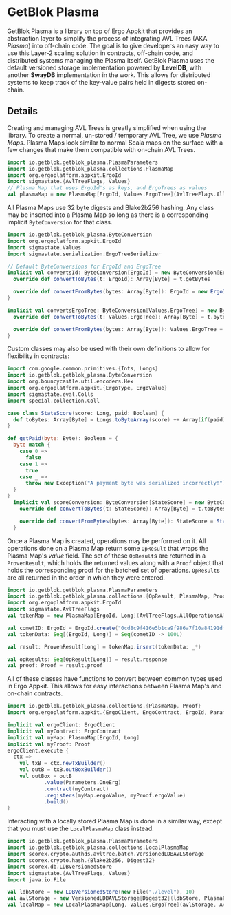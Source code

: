 # GetBlok Plasma
GetBlok Plasma is a library on top of Ergo Appkit that provides an abstraction layer to simplify
the process of integrating AVL Trees (AKA *Plasma*) into off-chain code. The goal is to give developers an easy way 
to use this Layer-2 scaling solution in contracts, off-chain code, and distributed systems managing the
Plasma itself. GetBlok Plasma uses the default versioned storage implementation powered by **LevelDB**, with
another **SwayDB** implementation in the work. This allows
for distributed systems to keep track of the key-value pairs held in digests stored on-chain.

## Details

Creating and managing AVL Trees is greatly simplified when using the library. To create a normal,
un-stored / temporary AVL Tree, we use *Plasma Maps*. Plasma Maps look similar to normal Scala maps on the surface
with a few changes that make them compatible with on-chain AVL Trees.

```scala
import io.getblok.getblok_plasma.PlasmaParameters
import io.getblok.getblok_plasma.collections.PlasmaMap
import org.ergoplatform.appkit.ErgoId
import sigmastate.{AvlTreeFlags, Values}
// Plasma Map that uses ErgoId's as keys, and ErgoTrees as values
val plasmaMap = new PlasmaMap[ErgoId, Values.ErgoTree](AvlTreeFlags.AllOperationsAllowed, PlasmaParameters.default)
```

All Plasma Maps use 32 byte digests and Blake2b256 hashing. Any class may be inserted into a Plasma Map
so long as there is a corresponding implicit `ByteConversion` for that class.

```scala
import io.getblok.getblok_plasma.ByteConversion
import org.ergoplatform.appkit.ErgoId
import sigmastate.Values
import sigmastate.serialization.ErgoTreeSerializer

// Default ByteConversions for ErgoId and ErgoTree
implicit val convertsId: ByteConversion[ErgoId] = new ByteConversion[ErgoId] {
  override def convertToBytes(t: ErgoId): Array[Byte] = t.getBytes

  override def convertFromBytes(bytes: Array[Byte]): ErgoId = new ErgoId(bytes)
}

implicit val convertsErgoTree: ByteConversion[Values.ErgoTree] = new ByteConversion[Values.ErgoTree] {
  override def convertToBytes(t: Values.ErgoTree): Array[Byte] = t.bytes

  override def convertFromBytes(bytes: Array[Byte]): Values.ErgoTree = ErgoTreeSerializer.DefaultSerializer.deserializeErgoTree(bytes)
}
```

Custom classes may also be used with their own definitions to allow for flexibility in contracts:

```scala
import com.google.common.primitives.{Ints, Longs}
import io.getblok.getblok_plasma.ByteConversion
import org.bouncycastle.util.encoders.Hex
import org.ergoplatform.appkit.{ErgoType, ErgoValue}
import sigmastate.eval.Colls
import special.collection.Coll

case class StateScore(score: Long, paid: Boolean) {
  def toBytes: Array[Byte] = Longs.toByteArray(score) ++ Array(if(paid) 1.toByte else 0.toByte)
}

def getPaid(byte: Byte): Boolean = {
  byte match {
    case 0 =>
      false
    case 1 =>
      true
    case _ =>
      throw new Exception("A payment byte was serialized incorrectly!")
  }
}
  implicit val scoreConversion: ByteConversion[StateScore] = new ByteConversion[StateScore] {
    override def convertToBytes(t: StateScore): Array[Byte] = t.toBytes

    override def convertFromBytes(bytes: Array[Byte]): StateScore = StateScore(Longs.fromByteArray(bytes.slice(0, 8)), getPaid(bytes.slice(8, 9).head))
  }
```

Once a Plasma Map is created, operations may be performed on it. All operations done on a Plasma Map
return some `OpResult` that wraps the Plasma Map's *value* field. The set of these `OpResult`s
are returned in a `ProvenResult`, which holds the returned values along with a `Proof` object that holds
the corresponding proof for the batched set of operations. `OpResult`s are all returned in the order in 
which they were entered.

```scala
import io.getblok.getblok_plasma.PlasmaParameters
import io.getblok.getblok_plasma.collections.{OpResult, PlasmaMap, Proof, ProvenResult}
import org.ergoplatform.appkit.ErgoId
import sigmastate.AvlTreeFlags
val tokenMap = new PlasmaMap[ErgoId, Long](AvlTreeFlags.AllOperationsAllowed, PlasmaParameters.default)

val cometID: ErgoId = ErgoId.create("0cd8c9f416e5b1ca9f986a7f10a84191dfb85941619e49e53c0dc30ebf83324b")
val tokenData: Seq[(ErgoId, Long)] = Seq(cometID -> 100L)

val result: ProvenResult[Long] = tokenMap.insert(tokenData: _*)

val opResults: Seq[OpResult[Long]] = result.response
val proof: Proof = result.proof

```

All of these classes have functions to convert between common types used in Ergo Appkit. This allows for easy
interactions between Plasma Map's and on-chain contracts.

```scala
import io.getblok.getblok_plasma.collections.{PlasmaMap, Proof}
import org.ergoplatform.appkit.{ErgoClient, ErgoContract, ErgoId, Parameters}

implicit val ergoClient: ErgoClient
implicit val myContract: ErgoContract
implicit val myMap: PlasmaMap[ErgoId, Long]
implicit val myProof: Proof
ergoClient.execute {
  ctx =>
    val txB = ctx.newTxBuilder()
    val outB = txB.outBoxBuilder()
    val outBox = outB
            .value(Parameters.OneErg)
            .contract(myContract)
            .registers(myMap.ergoValue, myProof.ergoValue)
            .build()
}
```

Interacting with a locally stored Plasma Map is done in a similar way, except that you must use the
`LocalPlasmaMap` class instead.
```scala
import io.getblok.getblok_plasma.PlasmaParameters
import io.getblok.getblok_plasma.collections.LocalPlasmaMap
import scorex.crypto.authds.avltree.batch.VersionedLDBAVLStorage
import scorex.crypto.hash.{Blake2b256, Digest32}
import scorex.db.LDBVersionedStore
import sigmastate.{AvlTreeFlags, Values}
import java.io.File

val ldbStore = new LDBVersionedStore(new File("./level"), 10)
val avlStorage = new VersionedLDBAVLStorage[Digest32](ldbStore, PlasmaParameters.default.toNodeParams)(Blake2b256)
val localMap = new LocalPlasmaMap[Long, Values.ErgoTree](avlStorage, AvlTreeFlags.AllOperationsAllowed, PlasmaParameters.default)
```
